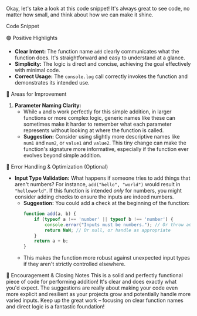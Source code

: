 Okay, let's take a look at this code snippet! It's always great to see code, no matter how small, and think about how we can make it shine.

Code Snippet

🟢 Positive Highlights
*   **Clear Intent:** The function name `add` clearly communicates what the function does. It's straightforward and easy to understand at a glance.
*   **Simplicity:** The logic is direct and concise, achieving the goal effectively with minimal code.
*   **Correct Usage:** The `console.log` call correctly invokes the function and demonstrates its intended use.

🔧 Areas for Improvement
1.  **Parameter Naming Clarity:**
    *   While `a` and `b` work perfectly for this simple addition, in larger functions or more complex logic, generic names like these can sometimes make it harder to remember what each parameter represents without looking at where the function is called.
    *   **Suggestion:** Consider using slightly more descriptive names like `num1` and `num2`, or `value1` and `value2`. This tiny change can make the function's signature more informative, especially if the function ever evolves beyond simple addition.

🚨 Error Handling & Optimization (Optional)
*   **Input Type Validation:** What happens if someone tries to add things that aren't numbers? For instance, `add("hello", "world")` would result in `"helloworld"`. If this function is intended *only* for numbers, you might consider adding checks to ensure the inputs are indeed numbers.
    *   **Suggestion:** You could add a check at the beginning of the function:
        ```javascript
        function add(a, b) {
            if (typeof a !== 'number' || typeof b !== 'number') {
                console.error("Inputs must be numbers."); // Or throw an error
                return NaN; // Or null, or handle as appropriate
            }
            return a + b;
        }
        ```
    *   This makes the function more robust against unexpected input types if they aren't strictly controlled elsewhere.

💬 Encouragement & Closing Notes
This is a solid and perfectly functional piece of code for performing addition! It's clear and does exactly what you'd expect. The suggestions are really about making your code even more explicit and resilient as your projects grow and potentially handle more varied inputs. Keep up the great work – focusing on clear function names and direct logic is a fantastic foundation!